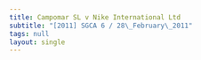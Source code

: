 ```yaml
---
title: Campomar SL v Nike International Ltd
subtitle: "[2011] SGCA 6 / 28\_February\_2011"
tags: null
layout: single
---
```


